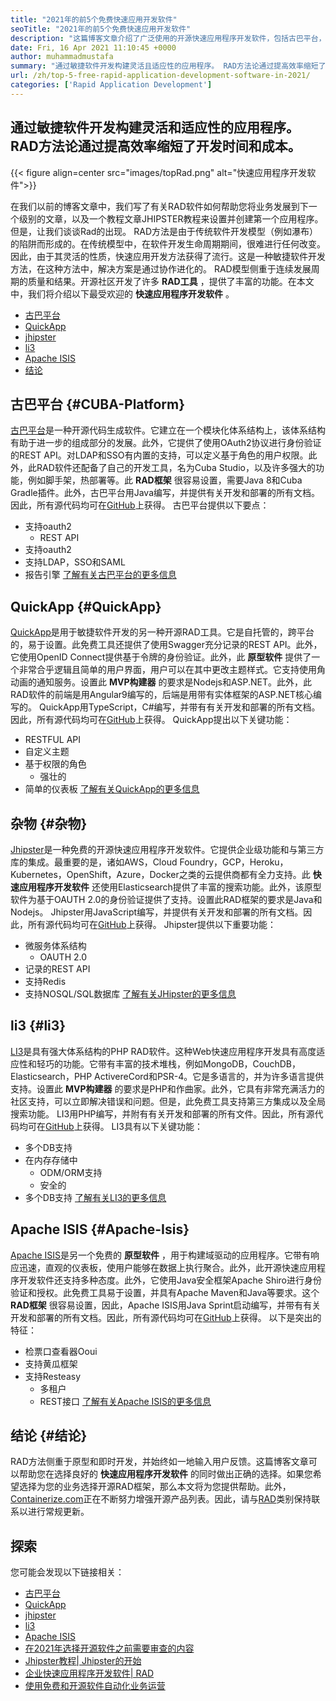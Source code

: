 ```yaml
---
title: "2021年的前5个免费快速应用开发软件" 
seoTitle: "2021年的前5个免费快速应用开发软件" 
description: "这篇博客文章介绍了广泛使用的开源快速应用程序开发软件，包括古巴平台，QuickApp，Jhipster，Li3和Apache ISIS。" 
date: Fri, 16 Apr 2021 11:10:45 +0000
author: muhammadmustafa
summary: "通过敏捷软件开发构建灵活且适应性的应用程序。 RAD方法论通过提高效率缩短了开发时间和成本。" 
url: /zh/top-5-free-rapid-application-development-software-in-2021/
categories: ['Rapid Application Development']
---
```


## 通过敏捷软件开发构建灵活和适应性的应用程序。 RAD方法论通过提高效率缩短了开发时间和成本。

{{< figure align=center src="images/topRad.png" alt="快速应用程序开发软件">}}

在我们以前的博客文章中，我们写了有关RAD软件如何帮助您将业务发展到下一个级别的文章，以及一个教程文章JHIPSTER教程来设置并创建第一个应用程序。但是，让我们谈谈Rad的出现。 RAD方法是由于传统软件开发模型（例如瀑布）的陷阱而形成的。在传统模型中，在软件开发生命周期期间，很难进行任何改变。因此，由于其灵活的性质，快速应用开发方法获得了流行。这是一种敏捷软件开发方法，在这种方法中，解决方案是通过协作进化的。 RAD模型侧重于连续发展周期的质量和结果。开源社区开发了许多  **RAD工具** ，提供了丰富的功能。在本文中，我们将介绍以下最受欢迎的 **快速应用程序开发软件**  。
  * [古巴平台][1]
  * [QuickApp][2]
  * [jhipster][3]
  * [li3][4]
  * [Apache ISIS][5]
  * [结论][6]

## 古巴平台 {#CUBA-Platform}

[古巴平台][7]是一种开源代码生成软件。它建立在一个模块化体系结构上，该体系结构有助于进一步的组成部分的发展。此外，它提供了使用OAuth2协议进行身份验证的REST API。对LDAP和SSO有内置的支持，可以定义基于角色的用户权限。此外，此RAD软件还配备了自己的开发工具，名为Cuba Studio，以及许多强大的功能，例如脚手架，热部署等。此  **RAD框架**  很容易设置，需要Java 8和Cuba Gradle插件。此外，古巴平台用Java编写，并提供有关开发和部署的所有文档。因此，所有源代码均可在[GitHub][8]上获得。
古巴平台提供以下要点：
* 支持oauth2
  * REST API
* 支持oauth2
* 支持LDAP，SSO和SAML
* 报告引擎
[了解有关古巴平台的更多信息][9]

## QuickApp {#QuickApp}

[QuickApp][10]是用于敏捷软件开发的另一种开源RAD工具。它是自托管的，跨平台的，易于设置。此免费工具还提供了使用Swagger充分记录的REST API。此外，它使用OpenID Connect提供基于令牌的身份验证。此外，此  **原型软件** 提供了一个非常合乎逻辑且简单的用户界面，用户可以在其中更改主题样式。它支持使用角动画的通知服务。设置此 **MVP构建器**  的要求是Nodejs和ASP.NET。此外，此RAD软件的前端是用Angular9编写的，后端是用带有实体框架的ASP.NET核心编写的。 QuickApp用TypeScript，C#编写，并带有有关开发和部署的所有文档。因此，所有源代码均可在[GitHub][8]上获得。
QuickApp提出以下关键功能：
  * RESTFUL API
* 自定义主题
* 基于权限的角色
  * 强壮的
* 简单的仪表板
[了解有关QuickApp的更多信息][11]

## 杂物 {#杂物}

[Jhipster][12]是一种免费的开源快速应用程序开发软件。它提供企业级功能和与第三方库的集成。最重要的是，诸如AWS，Cloud Foundry，GCP，Heroku，Kubernetes，OpenShift，Azure，Docker之类的云提供商都有全力支持。此  **快速应用程序开发软件**  还使用Elasticsearch提供了丰富的搜索功能。此外，该原型软件为基于OAUTH 2.0的身份验证提供了支持。设置此RAD框架的要求是Java和Nodejs。 Jhipster用JavaScript编写，并提供有关开发和部署的所有文档。因此，所有源代码均可在[GitHub][13]上获得。
Jhipster提供以下重要功能：
* 微服务体系结构
  * OAUTH 2.0
* 记录的REST API
* 支持Redis
* 支持NOSQL/SQL数据库
[了解有关JHipster的更多信息][12]

## li3 {#li3}

[LI3][14]是具有强大体系结构的PHP RAD软件。这种Web快速应用程序开发具有高度适应性和轻巧的功能。它带有丰富的技术堆栈，例如MongoDB，CouchDB，Elasticsearch，PHP ActivereCord和PSR-4。它是多语言的，并为许多语言提供支持。设置此  **MVP构建器**  的要求是PHP和作曲家。此外，它具有非常充满活力的社区支持，可以立即解决错误和问题。但是，此免费工具支持第三方集成以及全局搜索功能。 LI3用PHP编写，并附有有关开发和部署的所有文件。因此，所有源代码均可在[GitHub][15]上获得。
LI3具有以下关键功能：
* 多个DB支持
* 在内存存储中
  * ODM/ORM支持
  * 安全的
* 多个DB支持
[了解有关LI3的更多信息][16]

## Apache ISIS {#Apache-Isis}

[Apache ISIS][17]是另一个免费的  **原型软件** ，用于构建域驱动的应用程序。它带有响应迅速，直观的仪表板，使用户能够在数据上执行聚合。此外，此开源快速应用程序开发软件还支持多种态度。此外，它使用Java安全框架Apache Shiro进行身份验证和授权。此免费工具易于设置，并具有Apache Maven和Java等要求。这个 **RAD框架**  很容易设置，因此，Apache ISIS用Java Sprint启动编写，并带有有关开发和部署的所有文档。因此，所有源代码均可在[GitHub][18]上获得。
以下是突出的特征：
* 检票口查看器Ooui
* 支持黄瓜框架
* 支持Resteasy
  * 多租户
  * REST接口
[了解有关Apache ISIS的更多信息][19]

## 结论 {#结论}

RAD方法侧重于原型和即时开发，并始终如一地输入用户反馈。这篇博客文章可以帮助您在选择良好的  **快速应用程序开发软件**  的同时做出正确的选择。如果您希望选择为您的业务选择开源RAD框架，那么本文将为您提供帮助。此外，[Containerize.com][20]正在不断努力增强开源产品列表。因此，请与[RAD][21]类别保持联系以进行常规更新。

## 探索
您可能会发现以下链接相关：
  * [古巴平台][7]
  * [QuickApp][10]
  * [jhipster][12]
  * [li3][22]
  * [Apache ISIS][17]
  * [在2021年选择开源软件之前需要审查的内容][23]
  * [Jhipster教程| Jhipster的开始][24]
  * [企业快速应用程序开发软件| RAD][25]
  * [使用免费和开源软件自动化业务运营][26]



 [1]: #CUBA-Platform
 [2]: #QuickApp
 [3]: #Jhipster
 [4]: #li3
 [5]: #Apache-Isis
 [6]: #Conclusion
 [7]: https://products.containerize.com/rad/cuba
 [8]: https://github.com/cuba-platform/cuba
 [9]: https://www.cuba-platform.com/
 [10]: https://products.containerize.com/rad/quickapp
 [11]: https://www.ebenmonney.com/quickapp-asp-net-core-angular-startup-project-template/
 [12]: https://products.containerize.com/rad/jhipster
 [13]: https://github.com/jhipster/generator-jhipster
 [14]: https://products.containerize.com/rad/li3/
 [15]: https://github.com/UnionOfRAD/lithium
 [16]: https://li3.me/
 [17]: https://products.containerize.com/rad/apache-isis
 [18]: https://github.com/apache/isis
 [19]: https://isis.apache.org/
 [20]: https://www.containerize.com/
 [21]: https://products.containerize.com/rad
 [22]: https://products.containerize.com/rad/li3
 [23]: https://blog.containerize.com/cmdb-software/things-to-review-before-opting-open-source-software-in-2021/
 [24]: https://blog.containerize.com/rapid-application-development/jhipster-tutorial-getting-started-with-rad-software/
 [25]: https://blog.containerize.com/rapid-application-development/rapid-application-development-software-for-business-rad/
 [26]: https://blog.containerize.com/blogging/automate-business-operations-using-open-source-software/
